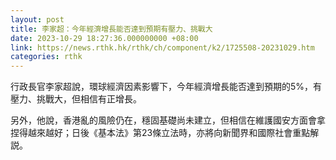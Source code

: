 ```yaml
---
layout: post
title: 李家超：今年經濟增長能否達到預期有壓力、挑戰大
date: 2023-10-29 18:27:36.000000000 +08:00
link: https://news.rthk.hk/rthk/ch/component/k2/1725508-20231029.htm
categories: rthk
---
```


行政長官李家超說，環球經濟因素影響下，今年經濟增長能否達到預期的5%，有壓力、挑戰大，但相信有正增長。

另外，他說，香港亂的風險仍在，穩固基礎尚未建立，但相信在維護國安方面會拿捏得越來越好；日後《基本法》第23條立法時，亦將向新聞界和國際社會重點解説。
